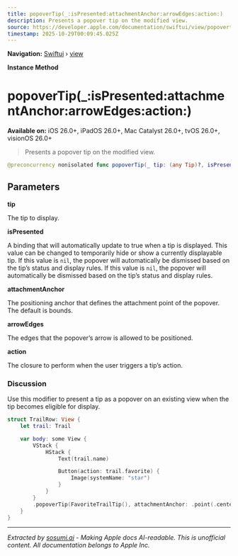 ```yaml
---
title: popoverTip(_:isPresented:attachmentAnchor:arrowEdges:action:)
description: Presents a popover tip on the modified view.
source: https://developer.apple.com/documentation/swiftui/view/popovertip(_:ispresented:attachmentanchor:arrowedges:action:)
timestamp: 2025-10-29T00:09:45.025Z
---
```


**Navigation:** [Swiftui](/documentation/swiftui) › [view](/documentation/swiftui/view)

**Instance Method**

# popoverTip(_:isPresented:attachmentAnchor:arrowEdges:action:)

**Available on:** iOS 26.0+, iPadOS 26.0+, Mac Catalyst 26.0+, tvOS 26.0+, visionOS 26.0+

> Presents a popover tip on the modified view.

```swift
@preconcurrency nonisolated func popoverTip(_ tip: (any Tip)?, isPresented: Binding<Bool>? = nil, attachmentAnchor: PopoverAttachmentAnchor = .rect(.bounds), arrowEdges: Edge.Set, action: @escaping @MainActor (Tips.Action) -> Void = { _ in }) -> some View
```

## Parameters

**tip**

The tip to display.



**isPresented**

A binding that will automatically update to true when a tip is displayed. This value can be changed to temporarily hide or show a currently displayable tip. If this value is `nil`, the popover will automatically be dismissed based on the tip’s status and display rules. If this value is `nil`, the popover will automatically be dismissed based on the tip’s status and display rules.



**attachmentAnchor**

The positioning anchor that defines the attachment point of the popover. The default is bounds.



**arrowEdges**

The edges that the popover’s arrow is allowed to be positioned.



**action**

The closure to perform when the user triggers a tip’s action.



### Discussion

Use this modifier to present a tip as a popover on an existing view when the tip becomes eligible for display.

```swift
struct TrailRow: View {
    let trail: Trail

    var body: some View {
        VStack {
            HStack {
                Text(trail.name)

                Button(action: trail.favorite) {
                    Image(systemName: "star")
                }
            }
        }
        .popoverTip(FavoriteTrailTip(), attachmentAnchor: .point(.center), arrowEdges: .vertical)
    }
}
```

---

*Extracted by [sosumi.ai](https://sosumi.ai) - Making Apple docs AI-readable.*
*This is unofficial content. All documentation belongs to Apple Inc.*
